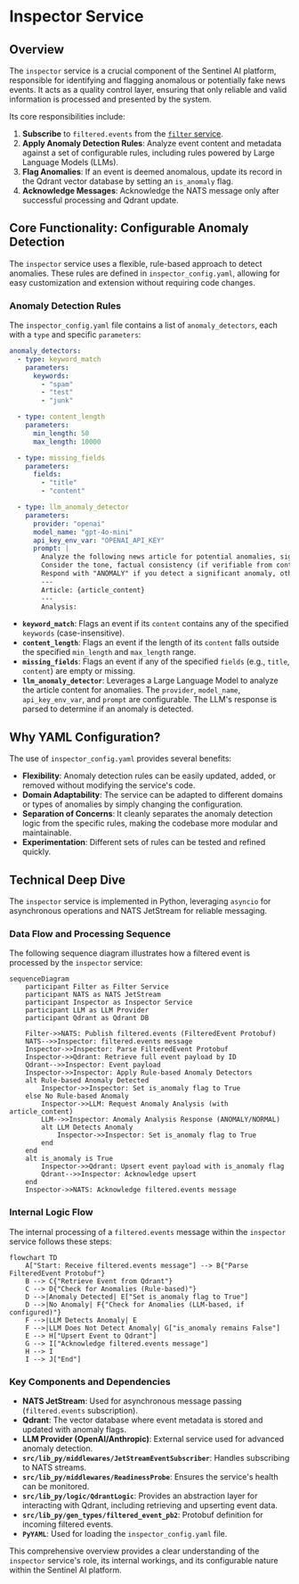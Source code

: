 # Inspector Service

## Overview

The `inspector` service is a crucial component of the Sentinel AI platform, responsible for identifying and flagging anomalous or potentially fake news events. It acts as a quality control layer, ensuring that only reliable and valid information is processed and presented by the system.

Its core responsibilities include:
1.  **Subscribe** to `filtered.events` from the [`filter` service](./filter.md).
2.  **Apply Anomaly Detection Rules**: Analyze event content and metadata against a set of configurable rules, including rules powered by Large Language Models (LLMs).
3.  **Flag Anomalies**: If an event is deemed anomalous, update its record in the Qdrant vector database by setting an `is_anomaly` flag.
4.  **Acknowledge Messages**: Acknowledge the NATS message only after successful processing and Qdrant update.

## Core Functionality: Configurable Anomaly Detection

The `inspector` service uses a flexible, rule-based approach to detect anomalies. These rules are defined in `inspector_config.yaml`, allowing for easy customization and extension without requiring code changes.

### Anomaly Detection Rules

The `inspector_config.yaml` file contains a list of `anomaly_detectors`, each with a `type` and specific `parameters`:

```yaml
anomaly_detectors:
  - type: keyword_match
    parameters:
      keywords:
        - "spam"
        - "test"
        - "junk"

  - type: content_length
    parameters:
      min_length: 50
      max_length: 10000

  - type: missing_fields
    parameters:
      fields:
        - "title"
        - "content"

  - type: llm_anomaly_detector
    parameters:
      provider: "openai"
      model_name: "gpt-4o-mini"
      api_key_env_var: "OPENAI_API_KEY"
      prompt: |
        Analyze the following news article for potential anomalies, signs of fake news, or highly unusual content. 
        Consider the tone, factual consistency (if verifiable from content), and overall coherence. 
        Respond with "ANOMALY" if you detect a significant anomaly, otherwise respond with "NORMAL".
        --- 
        Article: {article_content}
        ---
        Analysis:
```

*   **`keyword_match`**: Flags an event if its `content` contains any of the specified `keywords` (case-insensitive).
*   **`content_length`**: Flags an event if the length of its `content` falls outside the specified `min_length` and `max_length` range.
*   **`missing_fields`**: Flags an event if any of the specified `fields` (e.g., `title`, `content`) are empty or missing.
*   **`llm_anomaly_detector`**: Leverages a Large Language Model to analyze the article content for anomalies. The `provider`, `model_name`, `api_key_env_var`, and `prompt` are configurable. The LLM's response is parsed to determine if an anomaly is detected.

## Why YAML Configuration?

The use of `inspector_config.yaml` provides several benefits:

*   **Flexibility**: Anomaly detection rules can be easily updated, added, or removed without modifying the service's code.
*   **Domain Adaptability**: The service can be adapted to different domains or types of anomalies by simply changing the configuration.
*   **Separation of Concerns**: It cleanly separates the anomaly detection logic from the specific rules, making the codebase more modular and maintainable.
*   **Experimentation**: Different sets of rules can be tested and refined quickly.

## Technical Deep Dive

The `inspector` service is implemented in Python, leveraging `asyncio` for asynchronous operations and NATS JetStream for reliable messaging.

### Data Flow and Processing Sequence

The following sequence diagram illustrates how a filtered event is processed by the `inspector` service:

```mermaid
sequenceDiagram
    participant Filter as Filter Service
    participant NATS as NATS JetStream
    participant Inspector as Inspector Service
    participant LLM as LLM Provider
    participant Qdrant as Qdrant DB

    Filter->>NATS: Publish filtered.events (FilteredEvent Protobuf)
    NATS-->>Inspector: filtered.events message
    Inspector->>Inspector: Parse FilteredEvent Protobuf
    Inspector->>Qdrant: Retrieve full event payload by ID
    Qdrant-->>Inspector: Event payload
    Inspector->>Inspector: Apply Rule-based Anomaly Detectors
    alt Rule-based Anomaly Detected
        Inspector->>Inspector: Set is_anomaly flag to True
    else No Rule-based Anomaly
        Inspector->>LLM: Request Anomaly Analysis (with article_content)
        LLM-->>Inspector: Anomaly Analysis Response (ANOMALY/NORMAL)
        alt LLM Detects Anomaly
            Inspector->>Inspector: Set is_anomaly flag to True
        end
    end
    alt is_anomaly is True
        Inspector->>Qdrant: Upsert event payload with is_anomaly flag
        Qdrant-->>Inspector: Acknowledge upsert
    end
    Inspector->>NATS: Acknowledge filtered.events message
```

### Internal Logic Flow

The internal processing of a `filtered.events` message within the `inspector` service follows these steps:

```mermaid
flowchart TD
    A["Start: Receive filtered.events message"] --> B{"Parse FilteredEvent Protobuf"}
    B --> C{"Retrieve Event from Qdrant"}
    C --> D{"Check for Anomalies (Rule-based)"}
    D -->|Anomaly Detected| E["Set is_anomaly flag to True"]
    D -->|No Anomaly| F{"Check for Anomalies (LLM-based, if configured)"}
    F -->|LLM Detects Anomaly| E
    F -->|LLM Does Not Detect Anomaly| G["is_anomaly remains False"]
    E --> H["Upsert Event to Qdrant"]
    G --> I["Acknowledge filtered.events message"]
    H --> I
    I --> J["End"]
```

### Key Components and Dependencies

*   **NATS JetStream**: Used for asynchronous message passing (`filtered.events` subscription).
*   **Qdrant**: The vector database where event metadata is stored and updated with anomaly flags.
*   **LLM Provider (OpenAI/Anthropic)**: External service used for advanced anomaly detection.
*   **`src/lib_py/middlewares/JetStreamEventSubscriber`**: Handles subscribing to NATS streams.
*   **`src/lib_py/middlewares/ReadinessProbe`**: Ensures the service's health can be monitored.
*   **`src/lib_py/logic/QdrantLogic`**: Provides an abstraction layer for interacting with Qdrant, including retrieving and upserting event data.
*   **`src/lib_py/gen_types/filtered_event_pb2`**: Protobuf definition for incoming filtered events.
*   **`PyYAML`**: Used for loading the `inspector_config.yaml` file.

This comprehensive overview provides a clear understanding of the `inspector` service's role, its internal workings, and its configurable nature within the Sentinel AI platform.